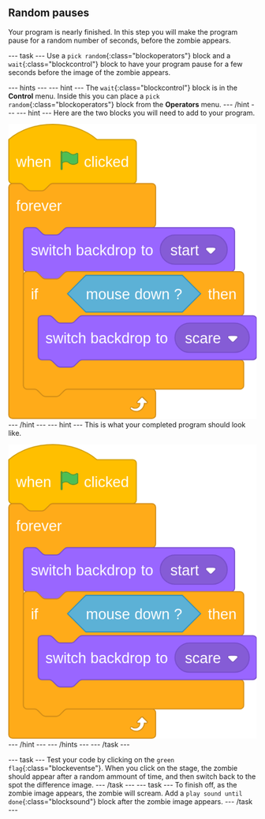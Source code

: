 ## Random pauses

Your program is nearly finished. In this step you will make the program pause for a random number of seconds, before the zombie appears.

--- task ---
Use a `pick random`{:class="blockoperators"} block and a `wait`{:class="blockcontrol"} block to have your program pause for a few seconds before the image of the zombie appears.

--- hints --- --- hint ---
The `wait`{:class="blockcontrol"} block is in the **Control** menu. Inside this you can place a `pick random`{:class="blockoperators"} block from the **Operators** menu.
--- /hint --- --- hint ---
Here are the two blocks you will need to add to your program.

![hint_3](images/hint_3.png)
--- /hint --- --- hint ---
This is what your completed program should look like.

![hint_4](images/hint_4.png)
--- /hint --- --- /hints ---
--- /task ---

--- task ---
Test your code by clicking on the `green flag`{:class="blockeventse"}. When you click on the stage, the zombie should appear after a random ammount of time, and then switch back to the spot the difference image.
--- /task ---
--- task ---
To finish off, as the zombie image appears, the zombie will scream. Add a `play sound until done`{:class="blocksound"} block after the zombie image appears.
--- /task ---
